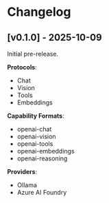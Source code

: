 # Changelog

## [v0.1.0] - 2025-10-09

Initial pre-release.

**Protocols**:
- Chat
- Vision
- Tools
- Embeddings

**Capability Formats**:
- openai-chat
- openai-vision
- openai-tools
- openai-embeddings
- openai-reasoning

**Providers**:
- Ollama
- Azure AI Foundry
